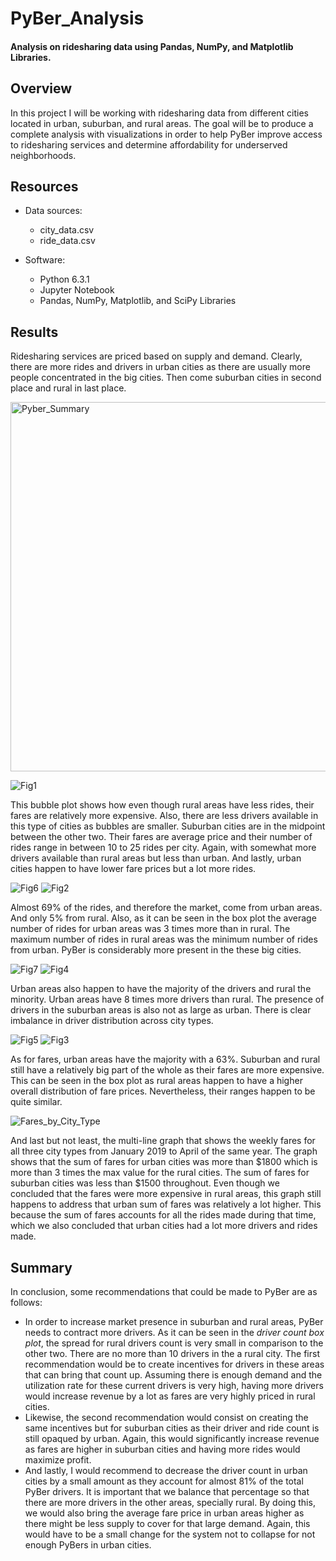# PyBer_Analysis

#### Analysis on ridesharing data using Pandas, NumPy, and Matplotlib Libraries. 

## Overview
In this project I will be working with ridesharing data from different cities located in urban, suburban, and rural areas. The goal will be to produce a complete analysis with visualizations in order to help PyBer improve access to ridesharing services and determine affordability for underserved neighborhoods. 

## Resources
- Data sources:
  - city_data.csv
  - ride_data.csv

- Software:
  - Python 6.3.1
  - Jupyter Notebook
  - Pandas, NumPy, Matplotlib, and SciPy Libraries 

## Results

Ridesharing services are priced based on supply and demand. Clearly, there are more rides and drivers in urban cities as there are usually more people concentrated in the big cities. Then come suburban cities in second place and rural in last place. 

<img width="591" alt="Pyber_Summary" src="https://user-images.githubusercontent.com/83378141/121763010-f83e3200-cb06-11eb-9efd-83f0e7aae028.png">

![Fig1](https://user-images.githubusercontent.com/83378141/121763934-c11f4f00-cb0d-11eb-8da2-39c8f9ba9bbd.png)

This bubble plot shows how even though rural areas have less rides, their fares are relatively more expensive. Also, there are less drivers available in this type of cities as bubbles are smaller. Suburban cities are in the midpoint between the other two. Their fares are average price and their number of rides range in between 10 to 25 rides per city. Again, with somewhat more drivers available than rural areas but less than urban. And lastly, urban cities happen to have lower fare prices but a lot more rides.

![Fig6](https://user-images.githubusercontent.com/83378141/121764252-98e51f80-cb10-11eb-81db-c5478efee6b8.png) 
![Fig2](https://user-images.githubusercontent.com/83378141/121764606-3b9e9d80-cb13-11eb-98c0-82807bccbb93.png)

Almost 69% of the rides, and therefore the market, come from urban areas. And only 5% from rural. Also, as it can be seen in the box plot the average number of rides for urban areas was 3 times more than in rural. The maximum number of rides in rural areas was the minimum number of rides from urban. PyBer is considerably more present in the these big cities. 

![Fig7](https://user-images.githubusercontent.com/83378141/121764390-81f2fd00-cb11-11eb-8516-fcc05ffcbcf8.png)
![Fig4](https://user-images.githubusercontent.com/83378141/121764626-638e0100-cb13-11eb-92b4-5f6ca17ba333.png)

Urban areas also happen to have the majority of the drivers and rural the minority. Urban areas have 8 times more drivers than rural. The presence of drivers in the suburban areas is also not as large as urban. There is clear imbalance in driver distribution across city types. 

![Fig5](https://user-images.githubusercontent.com/83378141/121763621-90d6b100-cb0b-11eb-8f91-30ce108735b0.png)
![Fig3](https://user-images.githubusercontent.com/83378141/121764647-85878380-cb13-11eb-88c6-17eabc57602f.png)

As for fares, urban areas have the majority with a 63%. Suburban and rural still have a relatively big part of the whole as their fares are more expensive. This can be seen in the box plot as rural areas happen to have a higher overall distribution of fare prices. Nevertheless, their ranges happen to be quite similar. 

![Fares_by_City_Type](https://user-images.githubusercontent.com/83378141/122076186-a75d6080-cdc8-11eb-8085-8545e66a3c1e.png)

And last but not least, the multi-line graph that shows the weekly fares for all three city types from January 2019 to April of the same year. The graph shows that the sum of fares for urban cities was more than $1800 which is more than 3 times the max value for the rural cities. The sum of fares for suburban cities was less than $1500 throughout. Even though we concluded that the fares were more expensive in rural areas, this graph still happens to address that urban sum of fares was relatively a lot higher. This because the sum of fares accounts for all the rides made during that time, which we also concluded that urban cities had a lot more drivers and rides made. 

## Summary

In conclusion, some recommendations that could be made to PyBer are as follows:

- In order to increase market presence in suburban and rural areas, PyBer needs to contract more drivers. As it can be seen in the *driver count box plot*, the spread for rural drivers count is very small in comparison to the other two. There are no more than 10 drivers in the a rural city. The first recommendation would be to create incentives for drivers in these areas that can bring that count up. Assuming there is enough demand and the utilization rate for these current drivers is very high, having more drivers would increase revenue by a lot as fares are very highly priced in rural cities.
- Likewise, the second recommendation would consist on creating the same incentives but for suburban cities as their driver and ride count is still opaqued by urban. Again, this would significantly increase revenue as fares are higher in suburban cities and having more rides would maximize profit.
- And lastly, I would recommend to decrease the driver count in urban cities by a small amount as they account for almost 81% of the total PyBer drivers. It is important that we balance that percentage so that there are more drivers in the other areas, specially rural. By doing this, we would also bring the average fare price in urban areas higher as there might be less supply to cover for that large demand. Again, this would have to be a small change for the system not to collapse for not enough PyBers in urban cities. 





